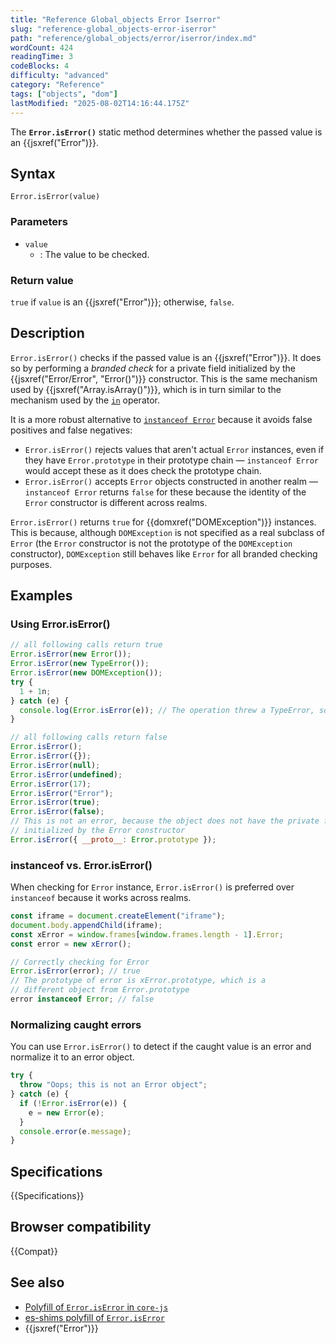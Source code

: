 ```yaml
---
title: "Reference Global_objects Error Iserror"
slug: "reference-global_objects-error-iserror"
path: "reference/global_objects/error/iserror/index.md"
wordCount: 424
readingTime: 3
codeBlocks: 4
difficulty: "advanced"
category: "Reference"
tags: ["objects", "dom"]
lastModified: "2025-08-02T14:16:44.175Z"
---
```



The **`Error.isError()`** static method determines whether the passed value is an {{jsxref("Error")}}.

## Syntax

```js-nolint
Error.isError(value)
```

### Parameters

- `value`
  - : The value to be checked.

### Return value

`true` if `value` is an {{jsxref("Error")}}; otherwise, `false`.

## Description

`Error.isError()` checks if the passed value is an {{jsxref("Error")}}. It does so by performing a _branded check_ for a private field initialized by the {{jsxref("Error/Error", "Error()")}} constructor.
This is the same mechanism used by {{jsxref("Array.isArray()")}}, which is in turn similar to the mechanism used by the [`in`](/en-US/docs/Web/JavaScript/Reference/Operators/in) operator.

It is a more robust alternative to [`instanceof Error`](/en-US/docs/Web/JavaScript/Reference/Operators/instanceof) because it avoids false positives and false negatives:

- `Error.isError()` rejects values that aren't actual `Error` instances, even if they have `Error.prototype` in their prototype chain — `instanceof Error` would accept these as it does check the prototype chain.
- `Error.isError()` accepts `Error` objects constructed in another realm — `instanceof Error` returns `false` for these because the identity of the `Error` constructor is different across realms.

`Error.isError()` returns `true` for {{domxref("DOMException")}} instances. This is because, although `DOMException` is not specified as a real subclass of `Error` (the `Error` constructor is not the prototype of the `DOMException` constructor), `DOMException` still behaves like `Error` for all branded checking purposes.

## Examples

### Using Error.isError()

```js
// all following calls return true
Error.isError(new Error());
Error.isError(new TypeError());
Error.isError(new DOMException());
try {
  1 + 1n;
} catch (e) {
  console.log(Error.isError(e)); // The operation threw a TypeError, so this returns true
}

// all following calls return false
Error.isError();
Error.isError({});
Error.isError(null);
Error.isError(undefined);
Error.isError(17);
Error.isError("Error");
Error.isError(true);
Error.isError(false);
// This is not an error, because the object does not have the private field
// initialized by the Error constructor
Error.isError({ __proto__: Error.prototype });
```

### instanceof vs. Error.isError()

When checking for `Error` instance, `Error.isError()` is preferred over `instanceof` because it works across realms.

```js
const iframe = document.createElement("iframe");
document.body.appendChild(iframe);
const xError = window.frames[window.frames.length - 1].Error;
const error = new xError();

// Correctly checking for Error
Error.isError(error); // true
// The prototype of error is xError.prototype, which is a
// different object from Error.prototype
error instanceof Error; // false
```

### Normalizing caught errors

You can use `Error.isError()` to detect if the caught value is an error and normalize it to an error object.

```js
try {
  throw "Oops; this is not an Error object";
} catch (e) {
  if (!Error.isError(e)) {
    e = new Error(e);
  }
  console.error(e.message);
}
```

## Specifications

{{Specifications}}

## Browser compatibility

{{Compat}}

## See also

- [Polyfill of `Error.isError` in `core-js`](https://github.com/zloirock/core-js#erroriserror)
- [es-shims polyfill of `Error.isError`](https://www.npmjs.com/package/error.iserror)
- {{jsxref("Error")}}

